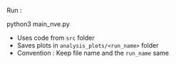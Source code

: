 Run :

python3 main_nve.py

- Uses code from `src` folder
- Saves plots in `analysis_plots/<run_name>` folder
- Convention : Keep file name and the `run_name` same

